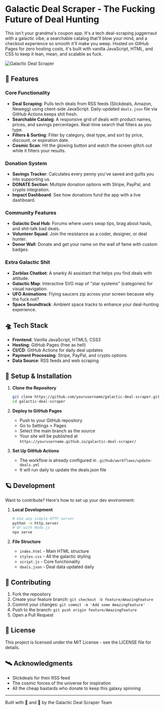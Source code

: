 # Galactic Deal Scraper - The Fucking Future of Deal Hunting

This isn't your grandma's coupon app. It's a tech deal-scraping juggernaut with a galactic vibe, a searchable catalog that'll blow your mind, and a checkout experience so smooth it'll make you weep. Hosted on GitHub Pages for zero hosting costs, it's built with vanilla JavaScript, HTML, and CSS to keep it lean, mean, and scalable as fuck.

![Galactic Deal Scraper](https://via.placeholder.com/800x400?text=Galactic+Deal+Scraper)

## 🚀 Features

### Core Functionality
- **Deal Scraping**: Pulls tech deals from RSS feeds (Slickdeals, Amazon, Newegg) using client-side JavaScript. Daily-updated `deals.json` file via GitHub Actions keeps shit fresh.
- **Searchable Catalog**: A responsive grid of deals with product names, prices, and savings percentages. Real-time search that filters as you type.
- **Filters & Sorting**: Filter by category, deal type, and sort by price, discount, or expiration date.
- **Cosmic Scan**: Hit the glowing button and watch the screen glitch out while it filters your results.

### Donation System
- **Savings Tracker**: Calculates every penny you've saved and guilts you into supporting us.
- **DONATE Section**: Multiple donation options with Stripe, PayPal, and crypto integration.
- **Impact Dashboard**: See how donations fund the app with a live dashboard.

### Community Features
- **Galactic Deal Hub**: Forums where users swap tips, brag about hauls, and shit-talk bad deals.
- **Volunteer Squad**: Join the resistance as a coder, designer, or deal hunter.
- **Donor Wall**: Donate and get your name on the wall of fame with custom badges.

### Extra Galactic Shit
- **Zorblax Chatbot**: A snarky AI assistant that helps you find deals with attitude.
- **Galactic Map**: Interactive SVG map of "star systems" (categories) for visual navigation.
- **UFO Animations**: Flying saucers zip across your screen because why the fuck not?
- **Space Soundtrack**: Ambient space tracks to enhance your deal-hunting experience.

## 🛸 Tech Stack

- **Frontend**: Vanilla JavaScript, HTML5, CSS3
- **Hosting**: GitHub Pages (free as hell)
- **CI/CD**: GitHub Actions for daily deal updates
- **Payment Processing**: Stripe, PayPal, and crypto options
- **Data Source**: RSS feeds and web scraping

## 🌌 Setup & Installation

1. **Clone the Repository**
   ```bash
   git clone https://github.com/yourusername/galactic-deal-scraper.git
   cd galactic-deal-scraper
   ```

2. **Deploy to GitHub Pages**
   - Push to your GitHub repository
   - Go to Settings > Pages
   - Select the main branch as the source
   - Your site will be published at `https://yourusername.github.io/galactic-deal-scraper/`

3. **Set Up GitHub Actions**
   - The workflow is already configured in `.github/workflows/update-deals.yml`
   - It will run daily to update the deals.json file

## 🪐 Development

Want to contribute? Here's how to set up your dev environment:

1. **Local Development**
   ```bash
   # Use any simple HTTP server
   python -m http.server
   # Or with Node.js
   npx serve
   ```

2. **File Structure**
   - `index.html` - Main HTML structure
   - `styles.css` - All the galactic styling
   - `script.js` - Core functionality
   - `deals.json` - Deal data updated daily

## 🌠 Contributing

1. Fork the repository
2. Create your feature branch: `git checkout -b feature/AmazingFeature`
3. Commit your changes: `git commit -m 'Add some AmazingFeature'`
4. Push to the branch: `git push origin feature/AmazingFeature`
5. Open a Pull Request

## 🚫 License

This project is licensed under the MIT License - see the LICENSE file for details.

## 🛰️ Acknowledgments

- Slickdeals for their RSS feed
- The cosmic forces of the universe for inspiration
- All the cheap bastards who donate to keep this galaxy spinning

---

Built with 💜 and 🤬 by the Galactic Deal Scraper Team